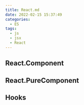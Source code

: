 ```yaml
---
title: React.md
date: 2022-02-15 15:37:49
categories:
  - ES
tags:
  - js
  - jsx
  - React
---
```


## React.Component

## React.PureComponent

## Hooks
